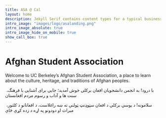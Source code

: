 ```yaml
---
title: ASA @ Cal
layout: home
description: Jekyll Serif contains content types for a typical business website. The theme is fully responsive, blazing fast and artfully illustrated.
intro_image: "images/logo/asalanding.png"
intro_image_absolute: true
intro_image_hide_on_mobile: true
show_call_box: true
---
```


# Afghan Student Association

Welcome to UC Berkeley’s Afghan Student Association, a place to learn about the culture, heritage, and traditions of Afghan peoples.

 با درود! به انجمن دانشجویان افغان برکلی خوش آمدید؛ جایی برای آشنایی با فرهنگ، سنت ها و آداب و رسوم مردم افغانستان 
 
  سلامونه! د يوسي برکلې د افغان سټوډنټ ټولنې ته ښه راغلاست، د افغانانو د کلتور، ميراث او دودونو په اړه د زده کړې ځاې

<!-- Anti Shiite Stement button -->
<link href="https://assets.calendly.com/assets/external/widget.css" rel="stylesheet">
<script src="https://assets.calendly.com/assets/external/widget.js" type="text/javascript" async></script>
<script type="text/javascript">window.onload = function() { Calendly.initBadgeWidget({ url: 'images/antiahiastatement.pdf', text: 'ASA offical statement against Anti-Shiite Behavior', color: '#E5261F', textColor: '#ffffff', branding: undefined }); }</script>
<!-- end -->
<br/>
<!-- Support of Iran button -->
<link href="https://assets.calendly.com/assets/external/widget.css" rel="stylesheet">
<script src="https://assets.calendly.com/assets/external/widget.js" type="text/javascript" async></script>
<script type="text/javascript">window.onload = function() { Calendly.initBadgeWidget({ url: 'images/iranstatement.pdf', text: 'ASA offical statement supporting Iranians', color: '#E5261F', textColor: '#ffffff', branding: undefined }); }</script>
<!-- end -->
